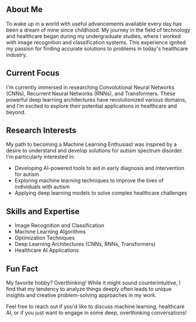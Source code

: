 ## About Me

To wake up in a world with useful advancements available every day has been a dream of mine since childhood. My journey in the field of technology and healthcare began during my undergraduate studies, where I worked with image recognition and classification systems. This experience ignited my passion for finding accurate solutions to problems in today's healthcare industry.

## Current Focus

I'm currently immersed in researching Convolutional Neural Networks (CNNs), Recurrent Neural Networks (RNNs), and Transformers. These powerful deep learning architectures have revolutionized various domains, and I'm excited to explore their potential applications in healthcare and beyond.

## Research Interests

My path to becoming a Machine Learning Enthusiast was inspired by a desire to understand and develop solutions for autism spectrum disorder. I'm particularly interested in:

- Developing AI-powered tools to aid in early diagnosis and intervention for autism
- Exploring machine learning techniques to improve the lives of individuals with autism
- Applying deep learning models to solve complex healthcare challenges

## Skills and Expertise

- Image Recognition and Classification
- Machine Learning Algorithms
- Optimization Techniques
- Deep Learning Architectures (CNNs, RNNs, Transformers)
- Healthcare AI Applications

## Fun Fact

My favorite hobby? Overthinking! While it might sound counterintuitive, I find that my tendency to analyze things deeply often leads to unique insights and creative problem-solving approaches in my work.

Feel free to reach out if you'd like to discuss machine learning, healthcare AI, or if you just want to engage in some deep, overthinking conversations!